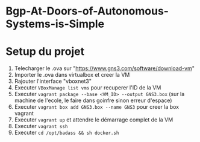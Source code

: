 # Bgp-At-Doors-of-Autonomous-Systems-is-Simple

# Setup du projet
1. Telecharger le .ova sur "https://www.gns3.com/software/download-vm"
2. Importer le .ova dans virtualbox et creer la VM
3. Rajouter l'interface "vboxnet3"
4. Executer `VBoxManage list vms` pour recuperer l'ID de la VM
5. Executer `vagrant package --base <VM_ID> --output GNS3.box` (sur la machine de l'ecole, le faire dans goinfre sinon erreur d'espace)
6. Executer `vagrant box add GNS3.box --name GNS3` pour creer la box vagrant
7. Executer `vagrant up` et attendre le démarrage complet de la VM
7. Executer `vagrant ssh`
8. Executer `cd /opt/badass && sh docker.sh`
